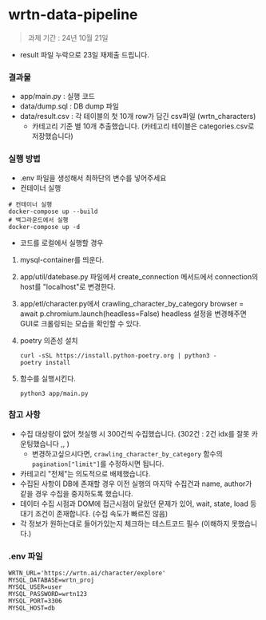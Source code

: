 # wrtn-data-pipeline

> 과제 기간 : 24년 10월 21일
- result 파일 누락으로 23일 재제출 드립니다.

### 결과물
- app/main.py : 실행 코드
- data/dump.sql : DB dump 파일
- data/result.csv : 각 테이블의 첫 10개 row가 담긴 csv파일 (wrtn_characters)
    - 카테고리 기준 별 10개 추출했습니다. (카테고리 테이블은 categories.csv로 저장했습니다)

### 실행 방법
* .env 파일을 생성해서 최하단의 변수를 넣어주세요 
* 컨테이너 실행
```
# 컨테이너 실행
docker-compose up --build
# 백그라운드에서 실행
docker-compose up -d
```
* 코드를 로컬에서 실행할 경우
1. mysql-container를 띄운다.
2. app/util/datebase.py 파일에서 create_connection 메서드에서 connection의 host를 "localhost"로 변경한다.
3. app/etl/character.py에서 crawling_character_by_category browser = await p.chromium.launch(headless=False) headless 설정을 변경해주면 GUI로 크롤링되는 모습을 확인할 수 있다.
4. poetry 의존성 설치
    ```
    curl -sSL https://install.python-poetry.org | python3 -
    poetry install
    ```

5. 함수를 실행시킨다.
    ```
    python3 app/main.py
    ```

### 참고 사항
- 수집 대상량이 없어 첫실행 시 300건씩 수집했습니다. (302건 : 2건 idx를 잘못 카운팅했습니다 ,, )
    - 변경하고싶으시다면, `crawling_character_by_category` 함수의 `pagination["limit"]`를 수정하시면 됩니다.
- 카테고리 "전체"는 의도적으로 배제했습니다.
- 수집된 사항이 DB에 존재할 경우 이전 실행의 마지막 수집건과 name, author가 같을 경우 수집을 중지하도록 했습니다.
- 데이터 수집 시점과 DOM에 접근시점이 달랐던 문제가 있어, wait, state, load 등 대기 조건이 존재합니다. (수집 속도가 빠르진 않음)
- 각 정보가 원하는대로 들어가있는지 체크하는 테스트코드 필수 (이해하지 못했습니다.)


### .env 파일
```
WRTN_URL='https://wrtn.ai/character/explore'
MYSQL_DATABASE=wrtn_proj
MYSQL_USER=user
MYSQL_PASSWORD=wrtn123
MYSQL_PORT=3306
MYSQL_HOST=db
```